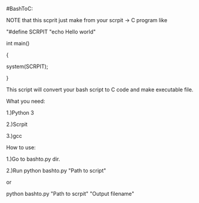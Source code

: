 #BashToC:

NOTE that this scprit just make from your scrpit -> C program like

"#define SCRPIT "echo Hello world"

int main()

{

 system(SCRPIT);

}

This script will convert your bash script to C code and make executable 
file.

What you need:

1.)Python 3

2.)Scrpit

3.)gcc

How to use:

1.)Go to bashto.py dir.

2.)Run python bashto.py "Path to script"

or

python bashto.py "Path to scrpit" "Output filename"

